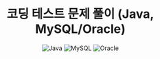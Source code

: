 <div align="center">
  <h1>코딩 테스트 문제 풀이 (Java, MySQL/Oracle)</h1>
</div>

<div align="center">
  <img alt="Java" src="https://img.shields.io/badge/Java-%23C6F7E9.svg?style=flat-square&logo=java&logoColor=%23424242" />
  <img alt="MySQL" src="https://img.shields.io/badge/MySQL-%23C6F7E9.svg?style=flat-square&logo=mysql&logoColor=%23424242" />
  <img alt="Oracle" src="https://img.shields.io/badge/Oracle-%23C6F7E9.svg?style=flat-square&logo=oracle&logoColor=%23424242" />
</div>
<br>
